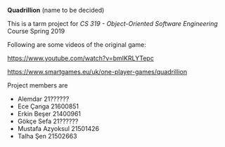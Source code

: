 **Quadrillion** (name to be decided)

This is a tarm project for *CS 319 - Object-Oriented Software Engineering* Course Spring 2019

Following are some videos of the original game:

https://www.youtube.com/watch?v=bmIKRLYTepc

https://www.smartgames.eu/uk/one-player-games/quadrillion

Project members are
* Alemdar 21??????
* Ece Çanga 21600851
* Erkin Beşer 21400961
* Gökçe Sefa 21??????
* Mustafa Azyoksul 21501426
* Talha Şen 21502663
